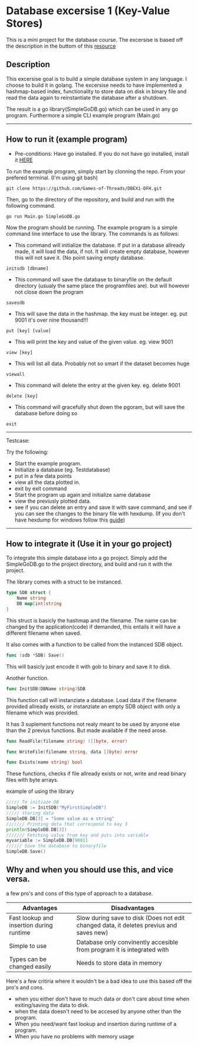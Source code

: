 # Database excersise 1 (Key-Value Stores)
This is a mini project for the database course. The excersise is based off the description in the buttom of this [resource](https://github.com/datsoftlyngby/soft2018spring-databases-teaching-material/blob/master/lecture_notes/01-Intro_to_DB.ipynb)
## Description
This excersise goal is to build a simple database system in any language. I choose to build it in golang. The excersise needs to have implemented a hashmap-based index, functionality to store data on disk in binary file and read the data again to reinstantiate the database after a shutdown.

The result is a go library(SimpleGoDB.go) which can be used in any go program. Furthermore a simple CLI example program (Main.go)

------------------
## How to run it (example program)
- Pre-conditions: Have go installed. If you do not have go installed, install it [HERE](https://golang.org/dl/)

To run the example program, simply start by clonning the repo. From your prefered terminal. (I'm using git bash)
```
git clone https://github.com/Games-of-Threads/DBEX1-DFH.git
```
Then, go to the directory of the repository, and build and run with the following command.
```
go run Main.go SimpleGoDB.go
```
Now the program should be running. The example program is a simple command line interface to use the library. The commands is as follows:

- This command will initialize the database. If put in a database allready made, it will load the data, if not. It will create empty database, however this will not save it. (No point saving empty database. 

```initsdb [dbname]```



- This command will save the database to binaryfile on the default directory (usualy the same place the programfiles are). but will however not close down the program

```savesdb```

- This will save the data in the hashmap. the key must be integer. eg. put 9001 it's over nine thousand!!!

```put [key] [value]```

- This will print the key and value of the given value. eg. view 9001

```view [key]```

- This will list all data. Probably not so smart if the dataset becomes huge

```viewall```

- This command will delete the entry at the given key. eg. delete 9001

```delete [key]```

- This command will gracefully shut down the pgoram, but will save the database before doing so

```exit```

-------------
Testcase:

Try the following:
- Start the example program.
- Initialize a database (eg. Testdatabase)
- put in a few data points
- view all the data plotted in.
- exit by exit command
- Start the program up again and initialize same database
- view the previusly plotted data.
- see if you can delete an entry and save it with save command, and see if you can see the changes to the binary file with hexdump. (If you don't have hexdump for windows follow this [guide](https://superuser.com/questions/701141/how-to-add-more-commands-to-git-bash))

-----------------------
## How to integrate it (Use it in your go project)
To integrate this simple database into a go project. Simply add the SimpleGoDB.go to the project directory, and build and run it with the project.

The library comes with a struct to be instanced.
```go
type SDB struct {
	Name string
	DB map[int]string
}
```
This struct is basicly the hashmap and the filename. The name can be changed by the application(code) if demanded, this entails it will have a different filename when saved.

It also comes with a function to be called from the instanced SDB object.
```go
func (sdb *SDB) Save()
```
This will basicly just encode it with gob to binary and save it to disk.

Another function.
```go
func InitSDB(DBName string)SDB
```
This function call will instanziate a database. Load data if the filename provided allready exists, or instanziate an empty SDB object with only a filename which was provided.

It has 3 suplement functions not realy meant to be used by anyone else than the 2 previus functions. But made available if the need arose.

```go
func ReadFile(filename string) ([]byte, error)
```

```go
func WriteFile(filename string, data []byte) error
```

```go
func Exists(name string) bool
```

These functions, checks if file allready exists or not, write and read binary files with byte arrays.

example of using the library

```go
///// To initiaze DB
SimpleDB := InitSDB("MyFirstSimpleDB")
///// storing data
SimpleDB.DB[3] = "Some value as a string"
/////// Printing data that correspond to key 3
println(SimpleDB.DB[3])
/////// Fetching value from key and puts into variable
myvariable := SimpleDB.DB[9001]
////// Save the database to binaryfile
SimpleDB.Save()
```

## Why and when you should use this, and vice versa.
a few pro's and cons of this type of approach to a database.

Advantages | Disadvantages
----------------------- | ------------------------------------------
Fast lookup and insertion during runtime	| Slow during save to disk (Does not edit changed data, it deletes previus and saves new)
Simple to use   | Database only convinently accesible from program it is integrated with
Types can be changed easily | Needs to store data in memory

Here's a few critiria where it wouldn't be a bad idea to use this based off the pro's and cons.
- when you either don't have to much data or don't care about time when exiting/saving the data to disk.
- when the data doesn't need to be accesed by anyone other than the program.
- When you need/want fast lookup and insertion during runtime of a program.
- When you have no problems with memory usage
